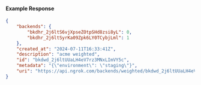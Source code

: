 <!-- Code generated for API Clients. DO NOT EDIT. -->

#### Example Response

```json
{
	"backends": {
		"bkdhr_2j6ltS6vjXpseZOtpSHd8zsi8yL": 0,
		"bkdhr_2j6ltSyrKa09Zpk6LY0TCybjLml": 1
	},
	"created_at": "2024-07-11T16:33:41Z",
	"description": "acme weighted",
	"id": "bkdwd_2j6ltUUaLH4eV7rz3MNxLImVY5c",
	"metadata": "{\"environment\": \"staging\"}",
	"uri": "https://api.ngrok.com/backends/weighted/bkdwd_2j6ltUUaLH4eV7rz3MNxLImVY5c"
}
```
